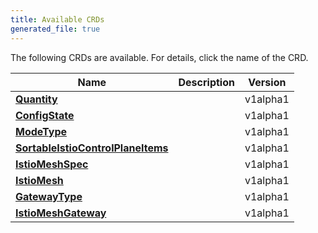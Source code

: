```yaml
---
title: Available CRDs
generated_file: true
---
```


The following CRDs are available.  For details, click the name of the CRD.

| Name | Description | Version |
|---|---|---|
| **[Quantity](common/)** |  | v1alpha1 |
| **[ConfigState](common.pb/)** |  | v1alpha1 |
| **[ModeType](istiocontrolplane.pb/)** |  | v1alpha1 |
| **[SortableIstioControlPlaneItems](istiocontrolplane_types/)** |  | v1alpha1 |
| **[IstioMeshSpec](istiomesh.pb/)** |  | v1alpha1 |
| **[IstioMesh](istiomesh_types/)** |  | v1alpha1 |
| **[GatewayType](istiomeshgateway.pb/)** |  | v1alpha1 |
| **[IstioMeshGateway](istiomeshgateway_types/)** |  | v1alpha1 |

